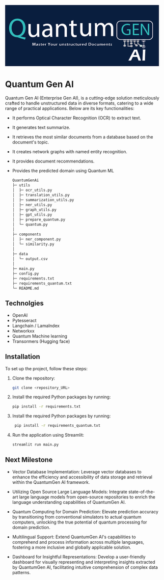 

<img src="imgs/Quantum_design_cover.png" alt="Alt text" title="Optional title">

# Quantum Gen AI

Quantum Gen AI (Enterprise Gen AI), is a cutting-edge solution meticulously crafted to handle unstructured data in diverse formats, catering to a wide range of practical applications. Below are its key functionalities:

- It performs Optical Character Recognition (OCR) to extract text.
- It generates text summarize.
- It retrieves the most similar documents from a database based on the document's topic.
- It creates network graphs with named entity recognition.
- It provides document recommendations.
- Provides the predicted domain using Quantum ML


        


      QuantumGenAi
      ├─ utils
      │  ├─ ocr_utils.py
      │  ├─ translation_utils.py
      │  ├─ summarization_utils.py
      │  ├─ ner_utils.py
      │  ├─ graph_utils.py
      │  ├─ gpt_utils.py
      │  ├─ prepare_quantum.py
      │  └─ quantum.py
      │
      ├─ components
      │  ├─ ner_component.py
      │  └─ similarity.py
      │
      ├─ data
      │  └─ output.csv
      │
      ├─ main.py
      ├─ config.py
      ├─ requirements.txt
      ├─ requirements_quantum.txt
      └─ README.md            

   
 ## Technolgies


- OpenAI
- Pytesseract 
- Langchain / LamaIndex
- Networkxx
- Quantum Machine learning
- Transormers (Hugging face)


    


## Installation

To set up the project, follow these steps:

1. Clone the repository:

   ```bash
   git clone <repository_URL>
   

2. Install the required Python packages by running:
    
   ```bash
   pip install -r requirements.txt

3. Install the required Python packages by running:

   ```bash
    pip install -r requirements_quantum.txt

4. Run the application using Streamlit:

   ```bash
   streamlit run main.py

## Next Milestone


- Vector Database Implementation: Leverage vector databases to enhance the efficiency and accessibility of data storage and retrieval within the QuantumGen AI framework.

- Utilizing Open Source Large Language Models: Integrate state-of-the-art large language models from open-source repositories to enrich the language understanding capabilities of QuantumGen AI.

- Quantum Computing for Domain Prediction: Elevate prediction accuracy by transitioning from conventional simulators to actual quantum computers, unlocking the true potential of quantum processing for domain prediction.

- Multilingual Support: Extend QuantumGen AI's capabilities to comprehend and process information across multiple languages, fostering a more inclusive and globally applicable solution.

- Dashboard for Insightful Representations: Develop a user-friendly dashboard for visually representing and interpreting insights extracted by QuantumGen AI, facilitating intuitive comprehension of complex data patterns.